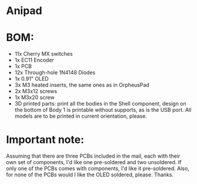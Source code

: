 # Anipad

# BOM:
- 11x Cherry MX switches
- 1x EC11 Encoder
- 1x PCB
- 12x Through-hole 1N4148 Diodes
- 1x 0.91" OLED
- 3x M3 heated inserts, the same ones as in OrpheusPad
- 2x M3x12 screws
- 1x M3x20 screw
- 3D printed parts: print all the bodies in the Shell component, design on the bottom of Body 1 is printable without supports, as is the USB port. All models are to be printed in current orientation, please.

# Important note:
Assuming that there are three PCBs included in the mail, each with their own set of components, I'd like one pre-soldered and two unsoldered.
If only one of the PCBs comes with components, I'd like it pre-soldered. Also, for none of the PCBs would I like the OLED soldered, please.
Thanks.
